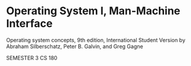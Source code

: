 # Operating System I, Man-Machine Interface
Operating system concepts, 9th edition,
International Student Version
by Abraham Silberschatz, Peter B. Galvin, and
Greg Gagne

SEMESTER 3
CS 180
